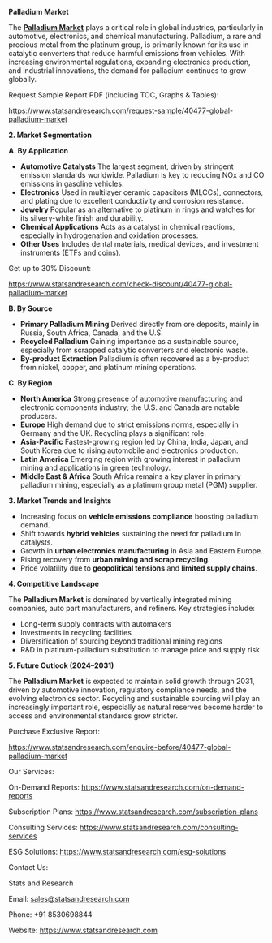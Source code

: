 ﻿**Palladium Market** 

The [**Palladium Market**](https://www.statsandresearch.com/report/40477-global-palladium-market) plays a critical role in global industries, particularly in automotive, electronics, and chemical manufacturing. Palladium, a rare and precious metal from the platinum group, is primarily known for its use in catalytic converters that reduce harmful emissions from vehicles. With increasing environmental regulations, expanding electronics production, and industrial innovations, the demand for palladium continues to grow globally.

Request Sample Report PDF (including TOC, Graphs & Tables):

<https://www.statsandresearch.com/request-sample/40477-global-palladium-market>

**2. Market Segmentation**

**A. By Application**

- **Automotive Catalysts**
  The largest segment, driven by stringent emission standards worldwide. Palladium is key to reducing NOx and CO emissions in gasoline vehicles.
- **Electronics**
  Used in multilayer ceramic capacitors (MLCCs), connectors, and plating due to excellent conductivity and corrosion resistance.
- **Jewelry**
  Popular as an alternative to platinum in rings and watches for its silvery-white finish and durability.
- **Chemical Applications**
  Acts as a catalyst in chemical reactions, especially in hydrogenation and oxidation processes.
- **Other Uses**
  Includes dental materials, medical devices, and investment instruments (ETFs and coins).

Get up to 30% Discount:

<https://www.statsandresearch.com/check-discount/40477-global-palladium-market>

**B. By Source**

- **Primary Palladium Mining**
  Derived directly from ore deposits, mainly in Russia, South Africa, Canada, and the U.S.
- **Recycled Palladium**
  Gaining importance as a sustainable source, especially from scrapped catalytic converters and electronic waste.
- **By-product Extraction**
  Palladium is often recovered as a by-product from nickel, copper, and platinum mining operations.

**C. By Region**

- **North America**
  Strong presence of automotive manufacturing and electronic components industry; the U.S. and Canada are notable producers.
- **Europe**
  High demand due to strict emissions norms, especially in Germany and the UK. Recycling plays a significant role.
- **Asia-Pacific**
  Fastest-growing region led by China, India, Japan, and South Korea due to rising automobile and electronics production.
- **Latin America**
  Emerging region with growing interest in palladium mining and applications in green technology.
- **Middle East & Africa**
  South Africa remains a key player in primary palladium mining, especially as a platinum group metal (PGM) supplier.

**3. Market Trends and Insights**

- Increasing focus on **vehicle emissions compliance** boosting palladium demand.
- Shift towards **hybrid vehicles** sustaining the need for palladium in catalysts.
- Growth in **urban electronics manufacturing** in Asia and Eastern Europe.
- Rising recovery from **urban mining and scrap recycling**.
- Price volatility due to **geopolitical tensions** and **limited supply chains**.

**4. Competitive Landscape**

The **Palladium Market** is dominated by vertically integrated mining companies, auto part manufacturers, and refiners. Key strategies include:

- Long-term supply contracts with automakers
- Investments in recycling facilities
- Diversification of sourcing beyond traditional mining regions
- R&D in platinum-palladium substitution to manage price and supply risk

**5. Future Outlook (2024–2031)**

The **Palladium Market** is expected to maintain solid growth through 2031, driven by automotive innovation, regulatory compliance needs, and the evolving electronics sector. Recycling and sustainable sourcing will play an increasingly important role, especially as natural reserves become harder to access and environmental standards grow stricter.

Purchase Exclusive Report:

<https://www.statsandresearch.com/enquire-before/40477-global-palladium-market>


Our Services:

On-Demand Reports: <https://www.statsandresearch.com/on-demand-reports>

Subscription Plans: <https://www.statsandresearch.com/subscription-plans>

Consulting Services: <https://www.statsandresearch.com/consulting-services>

ESG Solutions: <https://www.statsandresearch.com/esg-solutions>

Contact Us:

Stats and Research

Email: <sales@statsandresearch.com>

Phone: +91 8530698844

Website: <https://www.statsandresearch.com>





